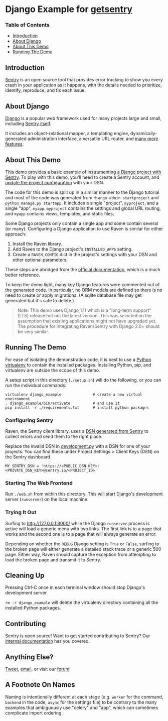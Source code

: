 # Django Example for [getsentry](https://github.com/getsentry)

### Table of Contents

- [Introduction](#introduction)
- [About Django](#about-django)
- [About This Demo](#about-this-demo)
- [Running The Demo](#running-the-demo)

## Introduction

[Sentry](https://sentry.io/welcome/) is an open source tool that provides error tracking to show you every crash in your application as it happens, with the details needed to prioritize, identify, reproduce, and fix each issue.

## About Django

[Django](https://www.djangoproject.com/) is a popular web framework used for many projects large and small, including [Sentry itself](https://github.com/getsentry/sentry/).

It includes an object-relational mapper, a templating engine, dynamically-generated administration interface, a versatile URL router, and [many more features](https://docs.djangoproject.com/en/2.0/intro/overview/).

## About This Demo

This demo provides a basic example of instrumenting [a Django project with Sentry](https://docs.sentry.io/clients/python/integrations/django/). To play with this demo, you'll need to create a Sentry account, and [update the project configuration](#configuring-sentry) with your DSN.

The code for this demo is split up in a similar manner to the Django tutorial and most of the code was generated from `django-admin startproject` and `python manage.py startapp`. It includes a single "project", `myproject`, and a single "app", `myapp`. `myproject` contains the settings and global URL routing, and `myapp` contains views, templates, and static files.

Some Django projects only contain a single app and some contain several (or many). Configuring a Django application to use Raven is similar for either approach:

1. Install the Raven library.
2. Add Raven to the Django project's `INSTALLED_APPS` setting.
3. Create a `RAVEN_CONFIG` dict in the project's settings with your DSN and other optional parameters.

These steps are abridged from the [official documentation](https://docs.sentry.io/clients/python/integrations/django/), which is a much better reference.

To keep the demo light, many key Django features were commented out of the generated code. In particular, no ORM models are defined so there is no need to create or apply migrations. (A sqlite database file may get generated but it's safe to delete.)

> Note: This demo uses Django 1.11 which is a "long-term support" (LTS) release but not the latest version. This was selected on the assumption that existing applications might not have upgraded yet. The procedure for integrating Raven/Sentry with Django 2.0+ should be very similar.

## Running The Demo

For ease of isolating the demonstration code, it is best to use a [Python virtualenv](https://virtualenv.pypa.io/en/stable/) to contain the installed packages. Installing Python, pip, and virtualenv are outside the scope of this demo.

A setup script in this directory (`./setup.sh`) will do the following, or you can run the individual commands:

```
virtualenv django_example              # create a new virtual environment
. django_example/bin/activate          # and use it
pip install -r ./requirements.txt      # install python packages
```

### Configuring Sentry

Raven, the Sentry client library, uses a [DSN generated from Sentry](https://docs.sentry.io/quickstart/#configure-the-dsn) to collect errors and send them to the right place.

Replace the invalid DSN in [development.py](demo/myproject/settings/development.py) with a DSN for one of your projects. You can find these under Project Settings > Client Keys (DSN) on the Sentry dashboard.

```
MY_SENTRY_DSN = 'https://<PUBLIC_DSN_KEY>:<PRIVATE_DSN_KEY>@sentry.io/<PROJECT_ID>'
```

### Starting The Web Frontend

Run `./web.sh` from within this directory. This will start Django's development server (`runserver`) on the local machine.

### Trying It Out

Surfing to http://127.0.0.1:8000/ while the Django `runserver` process is active will load a generic menu with two links. The first link is to a page that works and the second one is to a page that will always generate an error.

Depending on whether the `DEBUG` Django setting is `True` or `False`, surfing to the broken page will either generate a detailed stack trace or a generic 500 page. Either way, Raven should capture the exception from attempting to load the broken page and transmit it to Sentry.


## Cleaning Up

Pressing Ctrl-C once in each terminal window should stop Django's development server.

`rm -r django_example` will delete the virtualenv directory containing all the installed Python packages.

## Contributing

Sentry is open source! Want to get started contributing to Sentry? Our [internal documentation](https://docs.sentry.io/internal/) has you covered.

## Anything Else?

[Tweet](https://twitter.com/getsentry), [email](hello@sentry.io), or visit our [forum](https://forum.sentry.io)!

## A Footnote On Names

Naming is intentionally different at each stage (e.g. `worker` for the command, `backend` in the code, `async` for the settings file) to be contrary to the many examples that ambiguously use "celery" and "app", which can sometimes complicate import ordering.
